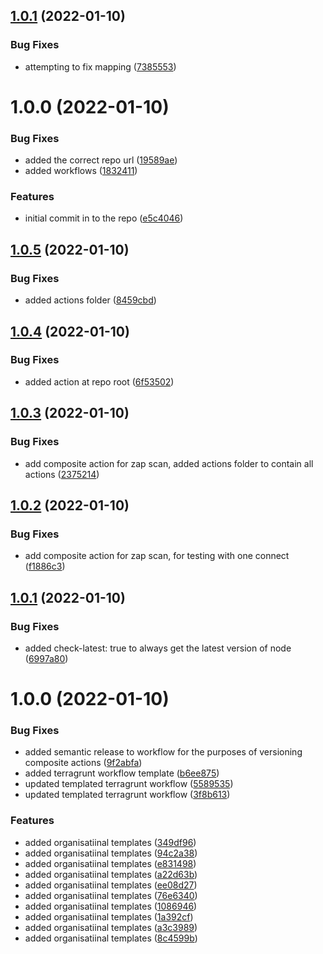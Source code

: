 ## [1.0.1](https://github.com/awazevr/zap-scan-action/compare/v1.0.0...v1.0.1) (2022-01-10)


### Bug Fixes

* attempting to fix mapping ([7385553](https://github.com/awazevr/zap-scan-action/commit/7385553c2e1ebff0ddd0711b8fec9e06cff350f5))

# 1.0.0 (2022-01-10)


### Bug Fixes

* added the correct repo url ([19589ae](https://github.com/awazevr/zap-scan-action/commit/19589aeb729a72fda3c8d7d4d6366740183ddb87))
* added workflows ([1832411](https://github.com/awazevr/zap-scan-action/commit/18324110c5c5d55f142843cf9ad5aeb7a435b8df))


### Features

* initial commit in to the repo ([e5c4046](https://github.com/awazevr/zap-scan-action/commit/e5c4046fc0072673c37f0b573a6009c51a4ac9f7))

## [1.0.5](https://github.com/awazevr/.github/compare/v1.0.4...v1.0.5) (2022-01-10)


### Bug Fixes

* added actions folder ([8459cbd](https://github.com/awazevr/.github/commit/8459cbdea8f0d7b97d6a60f8384426afbdfeb318))

## [1.0.4](https://github.com/awazevr/.github/compare/v1.0.3...v1.0.4) (2022-01-10)


### Bug Fixes

* added action at repo root ([6f53502](https://github.com/awazevr/.github/commit/6f5350285836a60bc688f147d1106728fae602c3))

## [1.0.3](https://github.com/awazevr/.github/compare/v1.0.2...v1.0.3) (2022-01-10)


### Bug Fixes

* add composite action for zap scan, added actions folder to contain all actions ([2375214](https://github.com/awazevr/.github/commit/2375214c81adeff3956871e8b1a3078ca99d474f))

## [1.0.2](https://github.com/awazevr/.github/compare/v1.0.1...v1.0.2) (2022-01-10)


### Bug Fixes

* add composite action for zap scan, for testing with one connect ([f1886c3](https://github.com/awazevr/.github/commit/f1886c33d5157115570bb4a032a3c3560e0b5da1))

## [1.0.1](https://github.com/awazevr/.github/compare/v1.0.0...v1.0.1) (2022-01-10)


### Bug Fixes

* added check-latest: true to always get the latest version of node ([6997a80](https://github.com/awazevr/.github/commit/6997a80ae918e5b355f6b3242b9deeb7092ac5cf))

# 1.0.0 (2022-01-10)


### Bug Fixes

* added semantic release to workflow for the purposes of versioning composite actions ([9f2abfa](https://github.com/awazevr/.github/commit/9f2abfaa91a8089c55bbef2913f0dd262341949e))
* added terragrunt workflow template ([b6ee875](https://github.com/awazevr/.github/commit/b6ee875f13783819953fc3a125cd3a440a234677))
* updated templated terragrunt workflow ([5589535](https://github.com/awazevr/.github/commit/5589535517c0dbbd27b0ead3953307c86d138f39))
* updated templated terragrunt workflow ([3f8b613](https://github.com/awazevr/.github/commit/3f8b613d50900a9bc1efe53b0cf05ffe479870dc))


### Features

* added organisatiinal templates ([349df96](https://github.com/awazevr/.github/commit/349df96e1c6c3582ff03d2a072738115f06a6dbf))
* added organisatiinal templates ([94c2a38](https://github.com/awazevr/.github/commit/94c2a383bb068dec88db3557598a47f37cdda241))
* added organisatiinal templates ([e831498](https://github.com/awazevr/.github/commit/e831498e87a3ab1f0dc4904da3695382df730170))
* added organisatiinal templates ([a22d63b](https://github.com/awazevr/.github/commit/a22d63b93fc439321fd9c42a7e10091a877241ea))
* added organisatiinal templates ([ee08d27](https://github.com/awazevr/.github/commit/ee08d2774243251b2eb9946a36790c3804e39132))
* added organisatiinal templates ([76e6340](https://github.com/awazevr/.github/commit/76e6340d1853f36cd803caad74c9e77868365c32))
* added organisatiinal templates ([1086946](https://github.com/awazevr/.github/commit/1086946c6318106d2ae5366558500b1c5ed2991a))
* added organisatiinal templates ([1a392cf](https://github.com/awazevr/.github/commit/1a392cf5fabfa1f276bda9c88c89d2f49904f702))
* added organisatiinal templates ([a3c3989](https://github.com/awazevr/.github/commit/a3c3989e4f1b0fda934cc0c3a4d6d60e86b39811))
* added organisatiinal templates ([8c4599b](https://github.com/awazevr/.github/commit/8c4599b512c934f10c5a3fb220831291543648c4))
